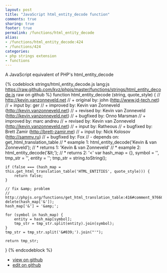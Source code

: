 ```yaml
---
layout: post
title: "JavaScript html_entity_decode function"
comments: true
sharing: true
footer: true
permalink: /functions/html_entity_decode
alias:
- /functions/html_entity_decode:424
- /functions/424
categories:
- php strings extension
- functions
---
```

A JavaScript equivalent of PHP's html_entity_decode

<!-- more -->

{% codeblock strings/html_entity_decode.js lang:js https://raw.github.com/kvz/phpjs/master/functions/strings/html_entity_decode.js raw on github %}
function html_entity_decode (string, quote_style) {
    // http://kevin.vanzonneveld.net
    // +   original by: john (http://www.jd-tech.net)
    // +      input by: ger
    // +   improved by: Kevin van Zonneveld (http://kevin.vanzonneveld.net)
    // +    revised by: Kevin van Zonneveld (http://kevin.vanzonneveld.net)
    // +   bugfixed by: Onno Marsman
    // +   improved by: marc andreu
    // +    revised by: Kevin van Zonneveld (http://kevin.vanzonneveld.net)
    // +      input by: Ratheous
    // +   bugfixed by: Brett Zamir (http://brett-zamir.me)
    // +      input by: Nick Kolosov (http://sammy.ru)
    // +   bugfixed by: Fox
    // -    depends on: get_html_translation_table
    // *     example 1: html_entity_decode('Kevin &amp; van Zonneveld');
    // *     returns 1: 'Kevin & van Zonneveld'
    // *     example 2: html_entity_decode('&amp;lt;');
    // *     returns 2: '&lt;'
    var hash_map = {},
        symbol = '',
        tmp_str = '',
        entity = '';
    tmp_str = string.toString();

    if (false === (hash_map = this.get_html_translation_table('HTML_ENTITIES', quote_style))) {
        return false;
    }

    // fix &amp; problem
    // http://phpjs.org/functions/get_html_translation_table:416#comment_97660
    delete(hash_map['&']);
    hash_map['&'] = '&amp;';

    for (symbol in hash_map) {
        entity = hash_map[symbol];
        tmp_str = tmp_str.split(entity).join(symbol);
    }
    tmp_str = tmp_str.split('&#039;').join("'");

    return tmp_str;
}
{% endcodeblock %}

 - [view on github](https://github.com/kvz/phpjs/blob/master/functions/strings/html_entity_decode.js)
 - [edit on github](https://github.com/kvz/phpjs/edit/master/functions/strings/html_entity_decode.js)

